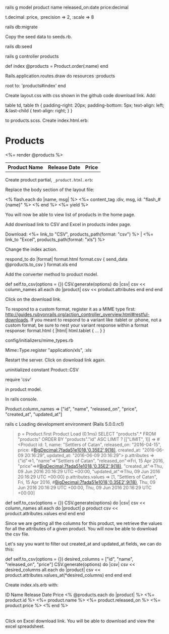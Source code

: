 rails g model product name released_on:date price:decimal

t.decimal :price, :precision => 2, :scale => 8

rails db:migrate

Copy the seed data to seeds.rb. 

rails db:seed

rails g controller products

def index
  @products = Product.order(:name)
end

Rails.application.routes.draw do
  resources :products
  
  root to: 'products#index'
end

Create layout.css with css shown in the github code download link. Add:

table td, table th {
  padding-right: 20px;
  padding-bottom: 5px;
  text-align: left;
  &:last-child {
    text-align: right;
  }
}

to products.scss. Create index.html.erb:

<h1>Products</h1>

<table id="products">
  <tr>
    <th>Product Name</th>
    <th>Release Date</th>
    <th>Price</th>
  </tr>

<%= render @products %>

</table>

Create product partial, `_product.html.erb`:

Replace the body section of the layout file:

<body>
  <div id="container">
    <% flash.each do |name, msg| %>
      <%= content_tag :div, msg, id: "flash_#{name}" %>
    <% end %>
    <%= yield %>
  </div>
</body>

You will now be able to view list of products in the home page.

Add download link to CSV and Excel in products index page.

<p>
  Download:
  <%= link_to "CSV", products_path(format: "csv") %> |
  <%= link_to "Excel", products_path(format: "xls") %>
</p>

Change the index action.

respond_to do |format|
  format.html
  format.csv { send_data @products.to_csv }
  format.xls 
end

Add the converter method to product model.

def self.to_csv(options = {})
  CSV.generate(options) do |csv|
    csv << column_names
    all.each do |product|
      csv << product.attributes
    end
  end
end

Click on the download link.

To respond to a custom format, register it as a MIME type first: http://guides.rubyonrails.org/action_controller_overview.html#restful-downloads. If you meant to respond to a variant like :tablet or :phone, not a custom format, be sure to nest your variant response within a format response: format.html { |html| html.tablet { ... } }

config/initializers/mime_types.rb

Mime::Type.register "application/xls", :xls

Restart the server. Click on download link again.

uninitialized constant Product::CSV

require 'csv'

in product model.

In rails console.

Product.column_names
 => ["id", "name", "released_on", "price", "created_at", "updated_at"]

rails c
Loading development environment (Rails 5.0.0.rc1)
> p = Product.first
  Product Load (0.1ms)  SELECT  "products".* FROM "products" ORDER BY "products"."id" ASC LIMIT ?  [["LIMIT", 1]]
 => #<Product id: 1, name: "Settlers of Catan", released_on: "2016-04-15", price: #<BigDecimal:7fada51e1018,'0.35E2',9(18)>, created_at: "2016-06-09 20:16:29", updated_at: "2016-06-09 20:16:29">
> p.attributes
 => {"id"=>1, "name"=>"Settlers of Catan", "released_on"=>Fri, 15 Apr 2016, "price"=>#<BigDecimal:7fada51e1018,'0.35E2',9(18)>, "created_at"=>Thu, 09 Jun 2016 20:16:29 UTC +00:00, "updated_at"=>Thu, 09 Jun 2016 20:16:29 UTC +00:00}
> p.attributes.values
 => [1, "Settlers of Catan", Fri, 15 Apr 2016, #<BigDecimal:7fada51e1018,'0.35E2',9(18)>, Thu, 09 Jun 2016 20:16:29 UTC +00:00, Thu, 09 Jun 2016 20:16:29 UTC +00:00]
> 

def self.to_csv(options = {})
  CSV.generate(options) do |csv|
    csv << column_names
    all.each do |product|
      p product
      csv << product.attributes.values
    end
  end
end

Since we are getting all the columns for this product, we retrieve the values for all the attributes of a given product. You will now be able to download the csv file.

Let's say you want to filter out created_at and updated_at fields, we can do this:

def self.to_csv(options = {})
  desired_columns = ["id", "name", "released_on", "price"]
  CSV.generate(options) do |csv|
    csv << desired_columns
    all.each do |product|
      csv << product.attributes.values_at(*desired_columns)
    end
  end
end

Create index.xls.erb with:

<?xml version="1.0"?>
<Workbook xmlns="urn:schemas-microsoft-com:office:spreadsheet"
  xmlns:o="urn:schemas-microsoft-com:office:office"
  xmlns:x="urn:schemas-microsoft-com:office:excel"
  xmlns:ss="urn:schemas-microsoft-com:office:spreadsheet"
  xmlns:html="http://www.w3.org/TR/REC-html40">
  <Worksheet ss:Name="Sheet1">
    <Table>
      <Row>
        <Cell><Data ss:Type="String">ID</Data></Cell>
        <Cell><Data ss:Type="String">Name</Data></Cell>
        <Cell><Data ss:Type="String">Release Date</Data></Cell>
        <Cell><Data ss:Type="String">Price</Data></Cell>
      </Row>
    <% @products.each do |product| %>
      <Row>
        <Cell><Data ss:Type="Number"><%= product.id %></Data></Cell>
        <Cell><Data ss:Type="String"><%= product.name %></Data></Cell>
        <Cell><Data ss:Type="String"><%= product.released_on %></Data></Cell>
        <Cell><Data ss:Type="Number"><%= product.price %></Data></Cell>
      </Row>
    <% end %>
    </Table>
  </Worksheet>
</Workbook>

Click on Excel download link. You will be able to download and view the excel spreadsheet.




